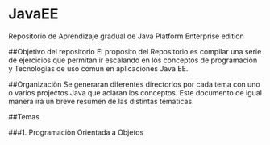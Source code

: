 # JavaEE
Repositorio de Aprendizaje gradual de Java Platform Enterprise edition

##Objetivo del repositorio
El proposito del Repositorio es compilar una serie de ejercicios que permitan 
ir escalando en los conceptos de programaciòn y Tecnologias de uso comun en 
aplicaciones Java EE.

##Organizaciòn
Se generaran diferentes directorios por cada tema con uno o varios projectos Java
que aclaran los conceptos.
Este documento de igual manera irà un breve resumen de las distintas tematicas.

##Temas

###1. Programaciòn Orientada a Objetos

